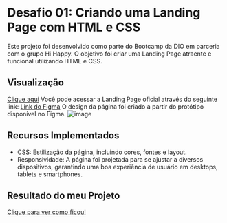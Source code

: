 # Desafio 01: Criando uma Landing Page com HTML e CSS

Este projeto foi desenvolvido como parte do Bootcamp da DIO em parceria com o grupo Hi Happy. O objetivo foi criar uma Landing Page atraente e funcional utilizando HTML e CSS.

## Visualização

[Clique aqui](https://micheleambrosio.github.io/dio-trilha-css-desafio-01/) Você pode acessar a Landing Page oficial através do seguinte link:
[Link do Figma](https://www.figma.com/file/3PiokoJj9IhGDnNiWAJbz7/DIO---Desafio-01?node-id=2%3A6) O design da página foi criado a partir do protótipo disponível no Figma.
![image](https://user-images.githubusercontent.com/55519539/183538055-6cce606c-7d1d-4d15-a4be-ffeb5b37c956.png)

## Recursos Implementados
- CSS: Estilização da página, incluindo cores, fontes e layout.
- Responsividade: A página foi projetada para se ajustar a diversos dispositivos, garantindo uma boa experiência de usuário em desktops, tablets e smartphones.

## Resultado do meu Projeto

[Clique para ver como ficou!]()